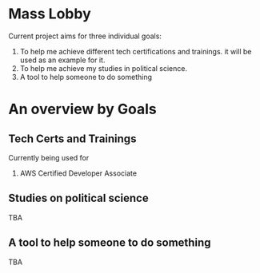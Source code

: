 # Mass Lobby 

Current project aims for three individual goals:

1. To help me achieve different tech certifications and trainings. it will be used as an example for it. 
2. To help me achieve my studies in political science.
3. A tool to help someone to do something 

# An overview by Goals

## Tech Certs and Trainings

Currently being used for 

1. AWS Certified Developer Associate

## Studies on political science

TBA 

## A tool to help someone to do something

TBA  
 


  